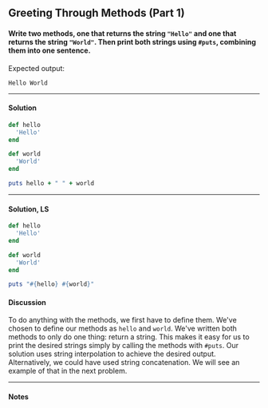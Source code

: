 ## Greeting Through Methods (Part 1)
#### Write two methods, one that returns the string `"Hello"` and one that returns the string `"World"`. Then print both strings using `#puts`, combining them into one sentence.
Expected output:

`Hello World`
___
#### Solution
```ruby
def hello
  'Hello'
end

def world
  'World'
end

puts hello + " " + world
```
___
#### Solution, LS
```ruby
def hello
  'Hello'
end

def world
  'World'
end

puts "#{hello} #{world}"
```
#### Discussion
To do anything with the methods, we first have to define them. We've chosen to define our methods as `hello` and `world`. We've written both methods to only do one thing: return a string. This makes it easy for us to print the desired strings simply by calling the methods with `#puts`. Our solution uses string interpolation to achieve the desired output. Alternatively, we could have used string concatenation. We will see an example of that in the next problem.
___
#### Notes

